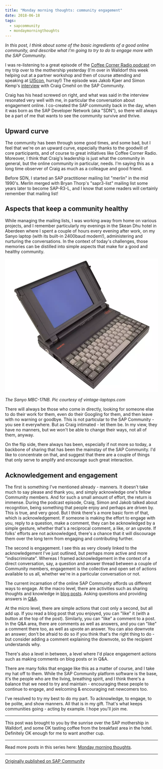 ```yaml
---
title: "Monday morning thoughts: community engagement"
date: 2018-06-18
tags:
  - sapcommunity
  - mondaymorningthoughts
---
```


*In this post, I think about some of the basic ingredients of a good
online community, and describe what I'm going to try to do to engage
more with the SAP Community.*

I was re-listening to a great episode of the [Coffee Corner Radio
podcast](https://anchor.fm/sap-community-podcast/) on my trip over to
the mothership yesterday (I'm over in Walldorf this week helping out at
a partner workshop and then of course attending and speaking at
[UI5con](https://openui5.org/ui5con/), hurray!) The episode
was Jakob Kjaer and Simon Kemp's
[interview](https://anchor.fm/sap-community-podcast/episodes/Episode-3-Interview-with-Craig-Cmehil-e1ievh)
with Craig Cmehil on the SAP Community.

Craig has his head screwed on right, and what was said in the interview
resonated very well with me, in particular the conversation about
engagement online. I co-created the SAP community back in the day, when
it was born as the SAP Developer Network (aka "SDN"), so there will
always be a part of me that wants to see the community survive and
thrive.

## Upward curve

The community has been through some good times, and some bad, but I feel
that we're on an upward curve, especially thanks to the goodwill of
core participants, and of course to great initiatives like Coffee Corner
Radio. Moreover, I think that Craig's leadership is just what the
community in general, but the online community in particular, needs.
I'm saying this as a long time observer of Craig as much as a colleague
and good friend.

Before SDN, I started an SAP practitioner mailing list "merlin" in the
mid 1990's. Merlin merged with Bryan Thorp's "sapr3-list" mailing
list some years later to become SAP-R3-L, and I know that some readers
will certainly remember that mailing list!

## Aspects that keep a community healthy

While managing the mailing lists, I was working away from home on
various projects, and I remember particularly my evenings in the Skean
Dhu hotel in Aberdeen where I spent a couple of hours every evening
after work, on my Sanyo laptop (with its built-in 2400baud modem!),
administering and nurturing the conversations. In the context of
today's challenges, those memories can be distilled into simple aspects
that make for a good and healthy community.

![](/images/2018/06/Screen-Shot-2018-06-18-at-07.59.43.png)

*The Sanyo MBC-17NB. Pic courtesy of vintage-laptops.com*

There will always be those who come in directly, looking for someone
else to do their work for them, even do their Googling for them, and
then leave with no warning or goodbye. This is not particular to the SAP
Community - you see it everywhere. But as Craig intimated - let them be.
In my view, they have no manners, but we won't be able to change their
ways, not all of them, anyway.

On the flip side, there always has been, especially if not more so
today, a backbone of sharing that has been the mainstay of the SAP
Community. I'd like to concentrate on that, and suggest that there are
a couple of things that only serve to amplify and encourage such great
interaction.

## Acknowledgement and engagement

The first is something I've mentioned already - manners. It doesn't
take much to say please and thank you, and simply acknowledge one's
fellow Community members. And for such a small amount of effort, the
return is immense. During the podcast episode, Craig, Simon and Jakob
talked about recognition, being something that people enjoy and perhaps
are driven by. This is true, and very good. But I think there's a more
basic form of that, which is acknowledgement. If someone is making the
effort to engage with you, reply to a question, make a comment, they can
be acknowledged by a simple gesture, whether that's a reciprocal
comment, a like, or an upvote. If folks' efforts are not acknowledged,
there's a chance that it will discourage them over the long term from
engaging and contributing further.

The second is engagement. I see this as very closely linked to the
acknowledgement I've just outlined, but perhaps more active and more
"indiscriminate". Whereas I framed acknowledgement in the context of a
direct conversation, say, a question and answer thread between a couple
of Community members, engagement is the collective and open set of
actions available to us all, whether we're in a particular conversation
or not.

The current incarnation of the online SAP Community affords us different
ways to engage. At the macro level, there are activities such as sharing
thoughts and knowledge in [blog posts](https://blogs.sap.com/). Asking
questions and providing answers in
[Q&A](https://answers.sap.com/index.html).

At the micro level, there are simple actions that cost only a second,
but all add up. If you read a blog post that you enjoyed, you can
"like" it (with a button at the top of the post). Similarly, you can
"like" a comment to a post. In the Q&A area, there are comments as
well as answers, and you can "like" a comment there too, as well as
upvote an answer. You can also downvote an answer; don't be afraid to
do so if you think that's the right thing to do - but consider adding a
comment explaining the downvote, so the recipient understands why.

There's also a level in between, a level where I'd place engagement
actions such as making comments on blog posts or in Q&A.

There are many folks that engage like this as a matter of course, and I
take my hat off to them. While the SAP Community platform software is
the base, it's the people who are the living, breathing spirit, and I
think there's a balance that we need to try and maintain - encouraging
these people to continue to engage, and welcoming & encouraging net
newcomers too.

I've resolved to try my best to do my part. To acknowledge, to engage,
to be polite, and show manners. All that is in my gift. That's what
keeps communities going - acting by example. I hope you'll join me.

---

This post was brought to you by the sunrise over the SAP mothership in
Walldorf, and some OK tasting coffee from the breakfast area in the
hotel. Definitely OK enough for me to want another cup.

---

Read more posts in this series here: [Monday morning
thoughts](/tags/mondaymorningthoughts/).

---

[Originally published on SAP Community](https://community.sap.com/t5/welcome-corner-blog-posts/monday-morning-thoughts-community-engagement/ba-p/13365553)
